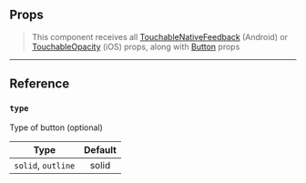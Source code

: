 ## Props

> This component receives all
> [TouchableNativeFeedback](http://reactnative.dev/docs/touchablenativefeedback.html#props)
> (Android) or
> [TouchableOpacity](http://reactnative.dev/docs/touchableopacity.html#props)
> (iOS) props, along with
> [Button](https://reactnativeelements.com/docs/button/#props)
> props

---

## Reference

### `type`

Type of button (optional)

|        Type        | Default |
| :----------------: | :-----: |
| `solid`, `outline` |  solid  |
